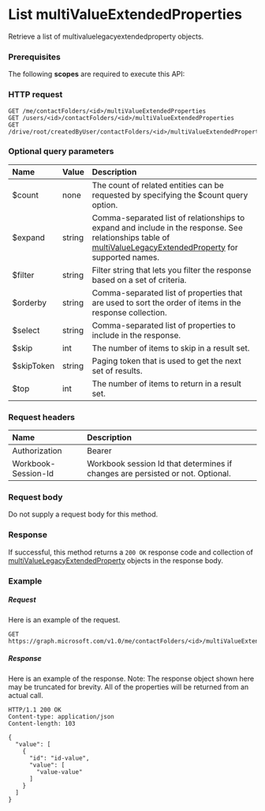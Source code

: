 # List multiValueExtendedProperties

Retrieve a list of multivaluelegacyextendedproperty objects.
### Prerequisites
The following **scopes** are required to execute this API: 
### HTTP request
<!-- { "blockType": "ignored" } -->
```http
GET /me/contactFolders/<id>/multiValueExtendedProperties
GET /users/<id>/contactFolders/<id>/multiValueExtendedProperties
GET /drive/root/createdByUser/contactFolders/<id>/multiValueExtendedProperties
```
### Optional query parameters
|Name|Value|Description|
|:---------------|:--------|:-------|
|$count|none|The count of related entities can be requested by specifying the $count query option.|
|$expand|string|Comma-separated list of relationships to expand and include in the response. See relationships table of [multiValueLegacyExtendedProperty](../resources/multivaluelegacyextendedproperty.md) for supported names. |
|$filter|string|Filter string that lets you filter the response based on a set of criteria.|
|$orderby|string|Comma-separated list of properties that are used to sort the order of items in the response collection.|
|$select|string|Comma-separated list of properties to include in the response.|
|$skip|int|The number of items to skip in a result set.|
|$skipToken|string|Paging token that is used to get the next set of results.|
|$top|int|The number of items to return in a result set.|

### Request headers
| Name      |Description|
|:----------|:----------|
| Authorization  | Bearer <code>|
| Workbook-Session-Id  | Workbook session Id that determines if changes are persisted or not. Optional.|

### Request body
Do not supply a request body for this method.
### Response
If successful, this method returns a `200 OK` response code and collection of [multiValueLegacyExtendedProperty](../resources/multivaluelegacyextendedproperty.md) objects in the response body.
### Example
##### Request
Here is an example of the request.
<!-- {
  "blockType": "request",
  "name": "get_multivalueextendedproperties"
}-->
```http
GET https://graph.microsoft.com/v1.0/me/contactFolders/<id>/multiValueExtendedProperties
```
##### Response
Here is an example of the response. Note: The response object shown here may be truncated for brevity. All of the properties will be returned from an actual call.
<!-- {
  "blockType": "response",
  "truncated": true,
  "@odata.type": "microsoft.graph.multiValueLegacyExtendedProperty",
  "isCollection": true
} -->
```http
HTTP/1.1 200 OK
Content-type: application/json
Content-length: 103

{
  "value": [
    {
      "id": "id-value",
      "value": [
        "value-value"
      ]
    }
  ]
}
```

<!-- uuid: 8fcb5dbc-d5aa-4681-8e31-b001d5168d79
2015-10-25 14:57:30 UTC -->
<!-- {
  "type": "#page.annotation",
  "description": "List multiValueExtendedProperties",
  "keywords": "",
  "section": "documentation",
  "tocPath": ""
}-->